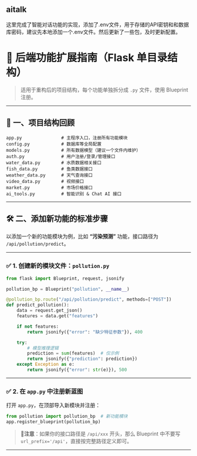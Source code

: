 ## aitalk
这里完成了智能对话功能的实现，添加了.env文件，用于存储的API密钥和和数据库密码，建议先本地添加一个.env文件。然后更新了一些包，及时更新配置。


# 📄 后端功能扩展指南（Flask 单目录结构）

> 适用于重构后的项目结构，每个功能单独拆分成 `.py` 文件，使用 Blueprint 注册。

---

## 🧭 一、项目结构回顾

```
app.py               # 主程序入口，注册所有功能模块
config.py            # 数据库等全局配置
models.py            # 所有数据模型（建议一个文件内维护）
auth.py              # 用户注册/登录/管理接口
water_data.py        # 水质数据相关接口
fish_data.py         # 鱼类数据接口
weather_data.py      # 天气查询接口
video_data.py        # 视频接口
market.py            # 市场价格接口
ai_tools.py          # 智能识别 & Chat AI 接口
```

---

## 🛠 二、添加新功能的标准步骤

以添加一个新的功能模块为例，比如 **“污染预测”** 功能，接口路径为 `/api/pollution/predict`。

---

### ✅ 1. 创建新的模块文件：`pollution.py`

```python
from flask import Blueprint, request, jsonify

pollution_bp = Blueprint("pollution", __name__)

@pollution_bp.route("/api/pollution/predict", methods=["POST"])
def predict_pollution():
    data = request.get_json()
    features = data.get("features")

    if not features:
        return jsonify({"error": "缺少特征参数"}), 400

    try:
        # 模型推理逻辑
        prediction = sum(features)  # 仅示例
        return jsonify({"prediction": prediction})
    except Exception as e:
        return jsonify({"error": str(e)}), 500
```

---

### ✅ 2. 在 `app.py` 中注册新蓝图

打开 `app.py`，在顶部导入新模块并注册：

```python
from pollution import pollution_bp  # 新功能模块
app.register_blueprint(pollution_bp)
```

> 🚨**注意**：如果你的接口路径是 `/api/xxx` 开头，那么 Blueprint 中不要写 `url_prefix='/api'`，直接按完整路径定义即可。

---

